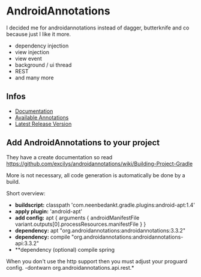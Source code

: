 # AndroidAnnotations

I decided me for androidannotations instead of dagger, butterknife and co because just I like it more.

* dependency injection
* view injection
* view event
* background / ui thread
* REST
* and many more

## Infos

* [Documentation](https://github.com/excilys/androidannotations/wiki)
* [Available Annotations](https://github.com/excilys/androidannotations/wiki/AvailableAnnotations)
* [Latest Release Version](https://github.com/excilys/androidannotations/releases)

## Add AndroidAnnotations to your project

They have a create documentation so read <https://github.com/excilys/androidannotations/wiki/Building-Project-Gradle>

More is not necessary, all code generation is automatically be done by a build.

Short overview:

* **buildscript:** classpath 'com.neenbedankt.gradle.plugins:android-apt:1.4'
* **apply plugin:** 'android-apt'
* **add config:**
    apt {
        arguments {
            androidManifestFile variant.outputs[0].processResources.manifestFile
        }
    }
* **dependency:** apt "org.androidannotations:androidannotations:3.3.2"
* **dependency:** compile "org.androidannotations:androidannotations-api:3.3.2"
* **dependency (optional) compile spring

When you don't use the http support then you must adjust your proguard config.
-dontwarn org.androidannotations.api.rest.*